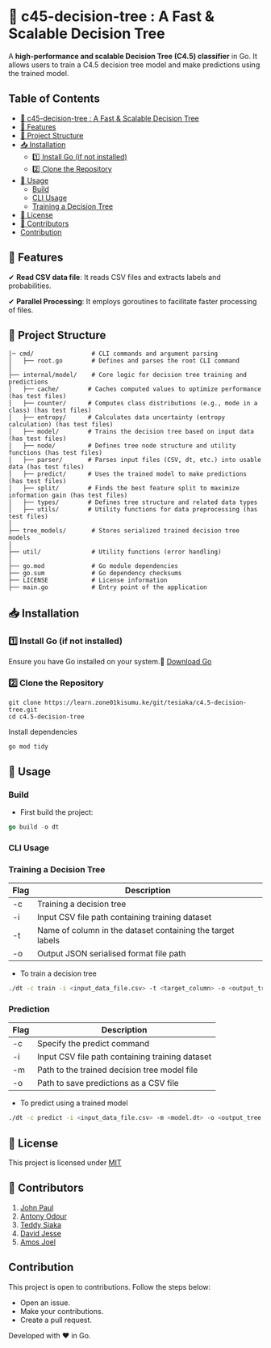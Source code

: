 # 📌 c45-decision-tree : A Fast & Scalable Decision Tree

 A **high-performance and scalable Decision Tree (C4.5) classifier** in Go. It allows users to train a C4.5 decision tree model and make predictions using the trained model.

## Table of Contents

- [📌 c45-decision-tree : A Fast & Scalable Decision Tree](#-c45-decision-tree--a-fast--scalable-decision-tree)
- [🚀 Features](#-features)
- [📂 Project Structure](#-project-structure)
- [📥 Installation](#-installation)
    - [1️⃣ Install Go (if not installed)](#1️⃣-install-go-if-not-installed)
    - [2️⃣ Clone the Repository](#2️⃣-clone-the-repository)
- [🔧 Usage](#-usage)
    - [Build](#build)
    - [CLI Usage](#cli-usage)
    - [Training a Decision Tree](#training-a-decision-tree)
- [📜 License](#-license)
- [🙌 Contributors](#-contributors)
- [ Contribution](#-contributors)

## 🚀 Features

✔ **Read CSV data file**: It reads CSV files and extracts labels and probabilities.

✔ **Parallel Processing**: It employs goroutines to facilitate faster processing of files.

## 📂 Project Structure

```plaintext
|─ cmd/                # CLI commands and argument parsing  
│   ├── root.go        # Defines and parses the root CLI command  
│  
├── internal/model/    # Core logic for decision tree training and predictions  
│   ├── cache/        # Caches computed values to optimize performance (has test files)  
│   ├── counter/      # Computes class distributions (e.g., mode in a class) (has test files)  
│   ├── entropy/      # Calculates data uncertainty (entropy calculation) (has test files)  
│   ├── model/        # Trains the decision tree based on input data (has test files)  
│   ├── node/         # Defines tree node structure and utility functions (has test files)  
│   ├── parser/       # Parses input files (CSV, dt, etc.) into usable data (has test files)  
│   ├── predict/      # Uses the trained model to make predictions (has test files)  
│   ├── split/        # Finds the best feature split to maximize information gain (has test files)  
│   ├── types/        # Defines tree structure and related data types  
│   ├── utils/        # Utility functions for data preprocessing (has test files)  
│  
├── tree_models/       # Stores serialized trained decision tree models  
│  
├── util/              # Utility functions (error handling)  
│  
├── go.mod             # Go module dependencies  
├── go.sum             # Go dependency checksums  
├── LICENSE            # License information  
├── main.go            # Entry point of the application  
```

## 📥 Installation

### **1️⃣ Install Go (if not installed)**

Ensure you have Go installed on your system.🔗 [Download Go](https://golang.org/dl/)

### **2️⃣ Clone the Repository**

```shellscript
git clone https://learn.zone01kisumu.ke/git/tesiaka/c4.5-decision-tree.git
cd c4.5-decision-tree
```

Install dependencies

```shellscript
go mod tidy
```

## 🔧 Usage

### Build

- First build the project:

```go
go build -o dt
```

### CLI Usage

### Training a Decision Tree

| Flag | Description
|-----|-----
| -c | Training a decision tree
| -i | Input CSV file path containing training dataset
| -t | Name of column in the dataset containing the target labels
| -o | Output JSON serialised format file path

- To train a decision tree

```bash
./dt -c train -i <input_data_file.csv> -t <target_column> -o <output_tree.dt>
```

### Prediction

| Flag | Description
|-----|-----
| -c | Specify the predict command
| -i | Input CSV file path containing training dataset
| -m | Path to the trained decision tree model file
| -o | Path to save predictions as a CSV file

- To predict using a trained model

```bash
./dt -c predict -i <input_data_file.csv> -m <model.dt> -o <output_tree.csv>
```

## 📜 License

This project is licensed under [MIT](https://learn.zone01kisumu.ke/git/tesiaka/c4.5-decision-tree/src/branch/main/LICENSE)

## 🙌 Contributors

1. [John Paul](https://github.com/nyunja)
2. [Antony Odour](https://github.com/oduortoni)
3. [Teddy Siaka](https://github.com/Siak385)
4. [David Jesse](https://github.com/DavJesse)
5. [Amos Joel](https://github.com/Murzuqisah)

## Contribution

This project is open to contributions. Follow the steps below:

- Open an issue.
- Make your contributions.
- Create a pull request.

Developed with ❤️ in Go.